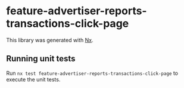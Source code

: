 # feature-advertiser-reports-transactions-click-page

This library was generated with [Nx](https://nx.dev).

## Running unit tests

Run `nx test feature-advertiser-reports-transactions-click-page` to execute the unit tests.
